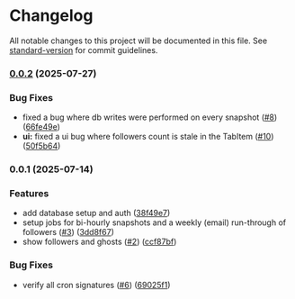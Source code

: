# Changelog

All notable changes to this project will be documented in this file. See [standard-version](https://github.com/conventional-changelog/standard-version) for commit guidelines.

### [0.0.2](https://github.com/kaf-lamed-beyt/ghosted/compare/v0.0.1...v0.0.2) (2025-07-27)


### Bug Fixes

* fixed a bug where db writes were performed on every snapshot ([#8](https://github.com/kaf-lamed-beyt/ghosted/issues/8)) ([66fe49e](https://github.com/kaf-lamed-beyt/ghosted/commit/66fe49e27fa7a69a6982d59b260f23560515fc06))
* **ui:** fixed a ui bug where followers count is stale in the TabItem ([#10](https://github.com/kaf-lamed-beyt/ghosted/issues/10)) ([50f5b64](https://github.com/kaf-lamed-beyt/ghosted/commit/50f5b641ff8bd46fe9a761c820b0f073bda60412))

### 0.0.1 (2025-07-14)


### Features

* add database setup and auth ([38f49e7](https://github.com/kaf-lamed-beyt/ghosted/commit/38f49e7a1307e1080611b39262ca2f93a26dddd1))
* setup jobs for bi-hourly snapshots and a weekly (email) run-through of followers ([#3](https://github.com/kaf-lamed-beyt/ghosted/issues/3)) ([3dd8f67](https://github.com/kaf-lamed-beyt/ghosted/commit/3dd8f67e0f2b1384be3cd08c43c00de31240fee1))
* show followers and ghosts ([#2](https://github.com/kaf-lamed-beyt/ghosted/issues/2)) ([ccf87bf](https://github.com/kaf-lamed-beyt/ghosted/commit/ccf87bf5f701a7d834820e977c6adac2b7da5b64))


### Bug Fixes

* verify all cron signatures ([#6](https://github.com/kaf-lamed-beyt/ghosted/issues/6)) ([69025f1](https://github.com/kaf-lamed-beyt/ghosted/commit/69025f1d05d343915c95c0213356d772a5177ab5))
